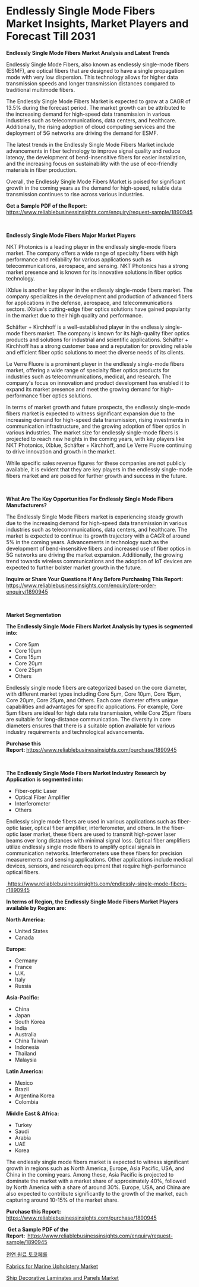 <p><h1>Endlessly Single Mode Fibers Market Insights, Market Players and Forecast Till 2031</h1></p><p><strong>Endlessly Single Mode Fibers Market Analysis and Latest Trends</strong></p>
<p><p>Endlessly Single Mode Fibers, also known as endlessly single-mode fibers (ESMF), are optical fibers that are designed to have a single propagation mode with very low dispersion. This technology allows for higher data transmission speeds and longer transmission distances compared to traditional multimode fibers. </p><p>The Endlessly Single Mode Fibers Market is expected to grow at a CAGR of 13.5% during the forecast period. The market growth can be attributed to the increasing demand for high-speed data transmission in various industries such as telecommunications, data centers, and healthcare. Additionally, the rising adoption of cloud computing services and the deployment of 5G networks are driving the demand for ESMF.</p><p>The latest trends in the Endlessly Single Mode Fibers Market include advancements in fiber technology to improve signal quality and reduce latency, the development of bend-insensitive fibers for easier installation, and the increasing focus on sustainability with the use of eco-friendly materials in fiber production.</p><p>Overall, the Endlessly Single Mode Fibers Market is poised for significant growth in the coming years as the demand for high-speed, reliable data transmission continues to rise across various industries.</p></p>
<p><strong>Get a Sample PDF of the Report:&nbsp;</strong> <a href="https://www.reliablebusinessinsights.com/enquiry/request-sample/1890945">https://www.reliablebusinessinsights.com/enquiry/request-sample/1890945</a></p>
<p>&nbsp;</p>
<p><strong>Endlessly Single Mode Fibers Major Market Players</strong></p>
<p><p>NKT Photonics is a leading player in the endlessly single-mode fibers market. The company offers a wide range of specialty fibers with high performance and reliability for various applications such as telecommunications, aerospace, and sensing. NKT Photonics has a strong market presence and is known for its innovative solutions in fiber optics technology.</p><p>iXblue is another key player in the endlessly single-mode fibers market. The company specializes in the development and production of advanced fibers for applications in the defense, aerospace, and telecommunications sectors. iXblue's cutting-edge fiber optics solutions have gained popularity in the market due to their high quality and performance.</p><p>Schäfter + Kirchhoff is a well-established player in the endlessly single-mode fibers market. The company is known for its high-quality fiber optics products and solutions for industrial and scientific applications. Schäfter + Kirchhoff has a strong customer base and a reputation for providing reliable and efficient fiber optic solutions to meet the diverse needs of its clients.</p><p>Le Verre Fluore is a prominent player in the endlessly single-mode fibers market, offering a wide range of specialty fiber optics products for industries such as telecommunications, medical, and research. The company's focus on innovation and product development has enabled it to expand its market presence and meet the growing demand for high-performance fiber optics solutions.</p><p>In terms of market growth and future prospects, the endlessly single-mode fibers market is expected to witness significant expansion due to the increasing demand for high-speed data transmission, rising investments in communication infrastructure, and the growing adoption of fiber optics in various industries. The market size for endlessly single-mode fibers is projected to reach new heights in the coming years, with key players like NKT Photonics, iXblue, Schäfter + Kirchhoff, and Le Verre Fluore continuing to drive innovation and growth in the market.</p><p>While specific sales revenue figures for these companies are not publicly available, it is evident that they are key players in the endlessly single-mode fibers market and are poised for further growth and success in the future.</p></p>
<p>&nbsp;</p>
<p><strong>What Are The Key Opportunities For Endlessly Single Mode Fibers Manufacturers?</strong></p>
<p><p>The Endlessly Single Mode Fibers market is experiencing steady growth due to the increasing demand for high-speed data transmission in various industries such as telecommunications, data centers, and healthcare. The market is expected to continue its growth trajectory with a CAGR of around 5% in the coming years. Advancements in technology such as the development of bend-insensitive fibers and increased use of fiber optics in 5G networks are driving the market expansion. Additionally, the growing trend towards wireless communications and the adoption of IoT devices are expected to further bolster market growth in the future.</p></p>
<p><strong>Inquire or Share Your Questions If Any Before Purchasing This Report:</strong> <a href="https://www.reliablebusinessinsights.com/enquiry/pre-order-enquiry/1890945">https://www.reliablebusinessinsights.com/enquiry/pre-order-enquiry/1890945</a></p>
<p>&nbsp;</p>
<p><strong>Market Segmentation</strong></p>
<p><strong>The Endlessly Single Mode Fibers Market Analysis by types is segmented into:</strong></p>
<p><ul><li>Core 5μm</li><li>Core 10μm</li><li>Core 15μm</li><li>Core 20μm</li><li>Core 25μm</li><li>Others</li></ul></p>
<p><p>Endlessly single mode fibers are categorized based on the core diameter, with different market types including Core 5μm, Core 10μm, Core 15μm, Core 20μm, Core 25μm, and Others. Each core diameter offers unique capabilities and advantages for specific applications. For example, Core 5μm fibers are ideal for high data rate transmission, while Core 25μm fibers are suitable for long-distance communication. The diversity in core diameters ensures that there is a suitable option available for various industry requirements and technological advancements.</p></p>
<p><strong>Purchase this Report:&nbsp;</strong><a href="https://www.reliablebusinessinsights.com/purchase/1890945">https://www.reliablebusinessinsights.com/purchase/1890945</a></p>
<p>&nbsp;</p>
<p><strong>The Endlessly Single Mode Fibers Market Industry Research by Application is segmented into:</strong></p>
<p><ul><li>Fiber-optic Laser</li><li>Optical Fiber Amplifier</li><li>Interferometer</li><li>Others</li></ul></p>
<p><p>Endlessly single mode fibers are used in various applications such as fiber-optic laser, optical fiber amplifier, interferometer, and others. In the fiber-optic laser market, these fibers are used to transmit high-power laser beams over long distances with minimal signal loss. Optical fiber amplifiers utilize endlessly single mode fibers to amplify optical signals in communication networks. Interferometers use these fibers for precision measurements and sensing applications. Other applications include medical devices, sensors, and research equipment that require high-performance optical fibers.</p></p>
<p><a href="https://www.reliablebusinessinsights.com/endlessly-single-mode-fibers-r1890945">&nbsp;https://www.reliablebusinessinsights.com/endlessly-single-mode-fibers-r1890945</a></p>
<p><strong>In terms of Region, the Endlessly Single Mode Fibers Market Players available by Region are:</strong></p>
<p>
    <p> <strong> North America: </strong>
        <ul>
            <li>United States</li>
            <li>Canada</li>
        </ul>
        </p> 
    <p> <strong> Europe: </strong>
        <ul>
            <li>Germany</li>
            <li>France</li>
            <li>U.K.</li>
            <li>Italy</li>
            <li>Russia</li>
        </ul>
        </p> 
    <p> <strong> Asia-Pacific: </strong>
        <ul>
            <li>China</li>
            <li>Japan</li>
            <li>South Korea</li>
            <li>India</li>
            <li>Australia</li>
            <li>China Taiwan</li>
            <li>Indonesia</li>
            <li>Thailand</li>
            <li>Malaysia</li>
        </ul>
        </p> 
    <p> <strong> Latin America: </strong>
        <ul>
            <li>Mexico</li>
            <li>Brazil</li>
            <li>Argentina Korea</li>
            <li>Colombia</li>
        </ul>
        </p> 
    <p> <strong> Middle East & Africa: </strong>
        <ul>
            <li>Turkey</li>
            <li>Saudi</li>
            <li>Arabia</li>
            <li>UAE</li>
            <li>Korea</li>
        </ul>
    </p>
    </p>
<p><p>The endlessly single mode fibers market is expected to witness significant growth in regions such as North America, Europe, Asia Pacific, USA, and China in the coming years. Among these, Asia Pacific is projected to dominate the market with a market share of approximately 40%, followed by North America with a share of around 30%. Europe, USA, and China are also expected to contribute significantly to the growth of the market, each capturing around 10-15% of the market share.</p></p>
<p><strong>Purchase this Report: </strong><a href="https://www.reliablebusinessinsights.com/purchase/1890945">https://www.reliablebusinessinsights.com/purchase/1890945</a></p>
<p>&nbsp;<strong>Get a Sample PDF of the Report:&nbsp;&nbsp;</strong><a href="https://www.reliablebusinessinsights.com/enquiry/request-sample/1890945">https://www.reliablebusinessinsights.com/enquiry/request-sample/1890945</a></p>
<p><strong></strong></p>
<p><p><a href="https://github.com/novabrown3/Market-Research-Report-List-1/blob/main/3958864145170.md">천연 원료 토코페롤</a></p><p><a href="https://github.com/ayamgoreng5458/Market-Research-Report-List-1/blob/main/fabrics-for-marine-upholstery-market.md">Fabrics for Marine Upholstery Market</a></p><p><a href="https://github.com/nigngrjl95/Market-Research-Report-List-1/blob/main/ship-decorative-laminates-and-panels-market.md">Ship Decorative Laminates and Panels Market</a></p></p>
